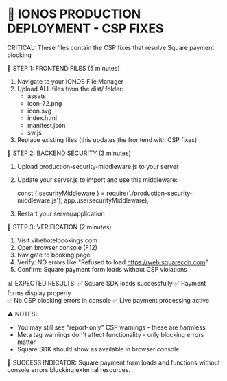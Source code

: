
🚀 IONOS PRODUCTION DEPLOYMENT - CSP FIXES
=========================================

CRITICAL: These files contain the CSP fixes that resolve Square payment blocking

📁 STEP 1: FRONTEND FILES (5 minutes)
1. Navigate to your IONOS File Manager
2. Upload ALL files from the dist/ folder:
      - assets
   - icon-72.png
   - icon.svg
   - index.html
   - manifest.json
   - sw.js
3. Replace existing files (this updates the frontend with CSP fixes)

🔧 STEP 2: BACKEND SECURITY (3 minutes)  
1. Upload production-security-middleware.js to your server
2. Update your server.js to import and use this middleware:
   
   const { securityMiddleware } = require('./production-security-middleware.js');
   app.use(securityMiddleware);

3. Restart your server/application

🧪 STEP 3: VERIFICATION (2 minutes)
1. Visit vibehotelbookings.com
2. Open browser console (F12)
3. Navigate to booking page
4. Verify: NO errors like "Refused to load https://web.squarecdn.com"
5. Confirm: Square payment form loads without CSP violations

📊 EXPECTED RESULTS:
✅ Square SDK loads successfully
✅ Payment forms display properly  
✅ No CSP blocking errors in console
✅ Live payment processing active

⚠️  NOTES:
- You may still see "report-only" CSP warnings - these are harmless
- Meta tag warnings don't affect functionality - only blocking errors matter
- Square SDK should show as available in browser console

🎯 SUCCESS INDICATOR: 
Square payment form loads and functions without console errors blocking external resources.

